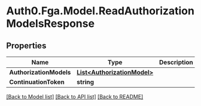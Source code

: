 # Auth0.Fga.Model.ReadAuthorizationModelsResponse

## Properties

Name | Type | Description | Notes
------------ | ------------- | ------------- | -------------
**AuthorizationModels** | [**List&lt;AuthorizationModel&gt;**](AuthorizationModel.md) |  | [optional] 
**ContinuationToken** | **string** |  | [optional] 

[[Back to Model list]](../README.md#models) [[Back to API list]](../README.md#api-endpoints) [[Back to README]](../README.md)

